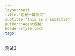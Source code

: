 ```yaml
---
layout:post
title:"这是一篇测试"
subtitle:"This is a subtitle"
author:"Agent樱桃"
header-style:text
tags:
---
```

测试3